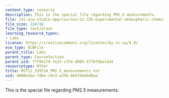 ```yaml
---
content_type: resource
description: This is the special file regarding PM2.5 measurements.
file: /ol-ocw-studio-app/courses/12-335-experimental-atmospheric-chemistry-fall-2014/4808e1befdbec0c4a25b665fdedbd9aa_MIT12_335F14_PM2.5_measurements.txt
file_size: 224718
file_type: text/plain
learning_resource_types:
- Labs
license: https://creativecommons.org/licenses/by-nc-sa/4.0/
ocw_type: OCWFile
parent_title: Labs
parent_type: CourseSection
parent_uid: 77f96179-fe15-c37e-d905-4776f8ba1da5
resourcetype: Other
title: MIT12_335F14_PM2.5_measurements.txt
uid: 4808e1be-fdbe-c0c4-a25b-665fdedbd9aa
---
```

This is the special file regarding PM2.5 measurements.